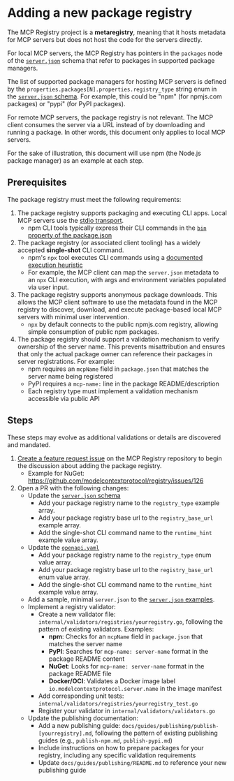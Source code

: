 # Adding a new package registry

The MCP Registry project is a **metaregistry**, meaning that it hosts metadata for MCP servers but does not host the code for the servers directly.

For local MCP servers, the MCP Registry has pointers in the `packages` node of the [`server.json`](../../reference/server-json/generic-server-json.md) schema that refer to packages in supported package managers.

The list of supported package managers for hosting MCP servers is defined by the `properties.packages[N].properties.registry_type` string enum in the [`server.json` schema](../../reference/server-json/server.schema.json). For example, this could be "npm" (for npmjs.com packages) or "pypi" (for PyPI packages).

For remote MCP servers, the package registry is not relevant. The MCP client consumes the server via a URL instead of by downloading and running a package. In other words, this document only applies to local MCP servers.

For the sake of illustration, this document will use npm (the Node.js package manager) as an example at each step.

## Prerequisites

The package registry must meet the following requirements:

1. The package registry supports packaging and executing CLI apps. Local MCP servers use the [stdio transport](https://modelcontextprotocol.io/docs/concepts/transports#standard-input%2Foutput-stdio).
   - npm CLI tools typically express their CLI commands in the [`bin` property of the package.json](https://docs.npmjs.com/cli/v11/configuring-npm/package-json#bin)
1. The package registry (or associated client tooling) has a widely accepted **single-shot** CLI command.
   - npm's `npx` tool executes CLI commands using a [documented execution heuristic](https://docs.npmjs.com/cli/v11/commands/npx#description)
   - For example, the MCP client can map the `server.json` metadata to an `npx` CLI execution, with args and environment variables populated via user input.
1. The package registry supports anonymous package downloads. This allows the MCP client software to use the metadata found in the MCP registry to discover, download, and execute package-based local MCP servers with minimal user intervention.
   - `npx` by default connects to the public npmjs.com registry, allowing simple consumption of public npm packages.
1. The package registry should support a validation mechanism to verify ownership of the server name. This prevents misattribution and ensures that only the actual package owner can reference their packages in server registrations. For example:
   - npm requires an `mcpName` field in `package.json` that matches the server name being registered
   - PyPI requires a `mcp-name:` line in the package README/description
   - Each registry type must implement a validation mechanism accessible via public API

## Steps

These steps may evolve as additional validations or details are discovered and mandated.

1. [Create a feature request issue](https://github.com/modelcontextprotocol/registry/issues/new?template=feature_request.md) on the MCP Registry repository to begin the discussion about adding the package registry.
   - Example for NuGet: https://github.com/modelcontextprotocol/registry/issues/126
1. Open a PR with the following changes:
   - Update the [`server.json` schema](../../reference/server-json/server.schema.json)
     - Add your package registry name to the `registry_type` example array.
     - Add your package registry base url to the `registry_base_url` example array.
     - Add the single-shot CLI command name to the `runtime_hint` example value array.
   - Update the [`openapi.yaml`](../../reference/api/openapi.yaml)
     - Add your package registry name to the `registry_type` enum value array.
     - Add your package registry base url to the `registry_base_url` enum value array.
     - Add the single-shot CLI command name to the `runtime_hint` example value array.
   - Add a sample, minimal `server.json` to the [`server.json` examples](../../reference/server-json/generic-server-json.md).
   - Implement a registry validator:
      - Create a new validator file: `internal/validators/registries/yourregistry.go`, following the pattern of existing validators. Examples:
         - **npm**: Checks for an `mcpName` field in `package.json` that matches the server name
         - **PyPI**: Searches for `mcp-name: server-name` format in the package README content
         - **NuGet**: Looks for `mcp-name: server-name` format in the package README file
         - **Docker/OCI**: Validates a Docker image label `io.modelcontextprotocol.server.name` in the image manifest
      - Add corresponding unit tests: `internal/validators/registries/yourregistry_test.go`
      - Register your validator in `internal/validators/validators.go`
   - Update the publishing documentation:
      - Add a new publishing guide: `docs/guides/publishing/publish-[yourregistry].md`, following the pattern of existing publishing guides (e.g., `publish-npm.md`, `publish-pypi.md`)
      - Include instructions on how to prepare packages for your registry, including any specific validation requirements
      - Update `docs/guides/publishing/README.md` to reference your new publishing guide
